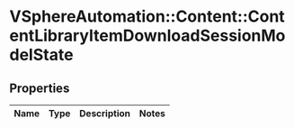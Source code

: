 # VSphereAutomation::Content::ContentLibraryItemDownloadSessionModelState

## Properties
Name | Type | Description | Notes
------------ | ------------- | ------------- | -------------


